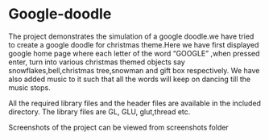 # Google-doodle

The project demonstrates the simulation of a google doodle.we have tried to create a
google doodle for christmas theme.Here we have first displayed google home page where each
letter of the word “GOOGLE” ,when pressed enter, turn into various christmas themed objects
say snowflakes,bell,christmas tree,snowman and gift box respectively.
We have also added music to it such that all the words will keep on dancing till the
music stops.

All the required library files and the header files are available in the included directory. The library files are GL, GLU, glut,thread etc.

Screenshots of the project can be viewed from screenshots folder

